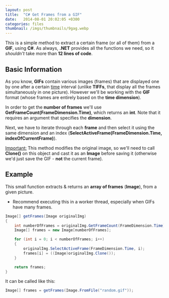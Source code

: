 ```yaml
---
layout: post
title:  "C# Get Frames from a GIF"
date:   2014-08-01 20:02:05 +0300
categories: files
thumbnail: /imgs/thumbnails/9gag.webp
---
```


This is a simple method to extract a certain frame (or all of them) from a **GIF**, using **C#**. As always, **.NET** provides all the functions we need, so it _shouldn't_ take more than **12 lines of code**.

## Basic Information

As you know, **GIFs** contain various images (frames) that are displayed one by one after a certain <u>time</u> interval (unlike **TIFFs**, that display all the frames simultaneously in one picture). However we'll be working with the **GIF** format (whose frames are entirely based on the **time dimension**).

In order to get the **number of frames** we'll use **GetFrameCount(FrameDimension.Time)**, which returns an **int**. Note that it requires an argument that specifies the **dimension**.

Next, we have to iterate through each **frame** and then select it using the same dimension and an index (**SelectActiveFrame(FrameDimension.Time, indexOfCurrentFrame)**).

<u>Important:</u> This method modifies the original image, so we'll need to call **Clone()** on this object and cast it as an **Image** before saving it (otherwise we'd just save the GIF - **not** the current frame).

## Example

This small function extracts & returns an **array of frames** (**Image**), from a given picture.

* Recommend executing this in a worker thread, especially when GIFs have many frames.

```csharp
Image[] getFrames(Image originalImg)
{
    int numberOfFrames = originalImg.GetFrameCount(FrameDimension.Time);
    Image[] frames = new Image[numberOfFrames];

    for (int i = 0; i < numberOfFrames; i++)
    {
        originalImg.SelectActiveFrame(FrameDimension.Time, i);
        frames[i] = ((Image)originalImg.Clone());
    }

    return frames;
}
```

It can be called like this:

```csharp
Image[] frames = getFrames(Image.FromFile("random.gif"));
```